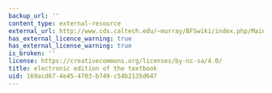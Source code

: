 ```yaml
---
backup_url: ''
content_type: external-resource
external_url: http://www.cds.caltech.edu/~murray/BFSwiki/index.php/Main_Page
has_external_licence_warning: true
has_external_license_warning: true
is_broken: ''
license: https://creativecommons.org/licenses/by-nc-sa/4.0/
title: electronic edition of the textbook
uid: 169acd67-4e45-4703-b749-c54b2135d647
---
```

